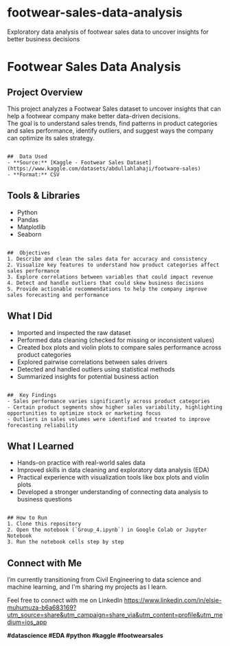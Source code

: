# footwear-sales-data-analysis
Exploratory data analysis of footwear sales data to uncover insights for better business decisions
# Footwear Sales Data Analysis


##  Project Overview
This project analyzes a Footwear Sales dataset to uncover insights that can help a footwear company make better data-driven decisions.  
The goal is to understand sales trends, find patterns in product categories and sales performance, identify outliers, and suggest ways the company can optimize its sales strategy.

```

##  Data Used
- **Source:** [Kaggle - Footwear Sales Dataset](https://www.kaggle.com/datasets/abdullahlahaji/footware-sales)
- **Format:** CSV

```

## Tools & Libraries
- Python
- Pandas
- Matplotlib
- Seaborn

```

##  Objectives
1. Describe and clean the sales data for accuracy and consistency  
2. Visualize key features to understand how product categories affect sales performance  
3. Explore correlations between variables that could impact revenue  
4. Detect and handle outliers that could skew business decisions  
5. Provide actionable recommendations to help the company improve sales forecasting and performance

```

## What I Did
- Imported and inspected the raw dataset
- Performed data cleaning (checked for missing or inconsistent values)
- Created box plots and violin plots to compare sales performance across product categories
- Explored pairwise correlations between sales drivers
- Detected and handled outliers using statistical methods
- Summarized insights for potential business action

```

##  Key Findings
- Sales performance varies significantly across product categories
- Certain product segments show higher sales variability, highlighting opportunities to optimize stock or marketing focus
- Outliers in sales volumes were identified and treated to improve forecasting reliability

```

## What I Learned
- Hands-on practice with real-world sales data
- Improved skills in data cleaning and exploratory data analysis (EDA)
- Practical experience with visualization tools like box plots and violin plots
- Developed a stronger understanding of connecting data analysis to business questions

```

## How to Run
1. Clone this repository
2. Open the notebook (`Group_4.ipynb`) in Google Colab or Jupyter Notebook
3. Run the notebook cells step by step

```

##  Connect with Me
I’m currently transitioning from Civil Engineering to data science and machine learning, and I'm sharing my projects as I learn.  


Feel free to connect with me on LinkedIn https://www.linkedin.com/in/elsie-muhumuza-b6a683169?utm_source=share&utm_campaign=share_via&utm_content=profile&utm_medium=ios_app


**#datascience #EDA #python #kaggle #footwearsales**
